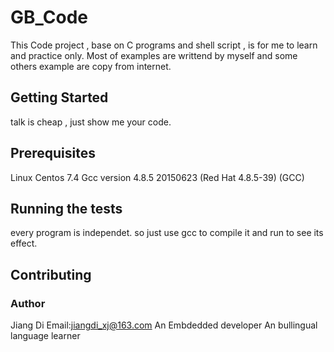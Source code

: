 # GB_Code
This Code project , base on C programs and shell script , is for me to learn and practice only.
Most of examples are writtend by myself and some others example are copy from internet.
## Getting Started
talk is cheap , just show me your code.
## Prerequisites
Linux Centos 7.4 Gcc version 4.8.5 20150623 (Red Hat 4.8.5-39) (GCC)
## Running the tests
every program is independet. so just use gcc to compile it and run to see its effect.
## Contributing
### Author
Jiang Di Email:jiangdi_xj@163.com
An Embdedded developer
An bullingual language learner 